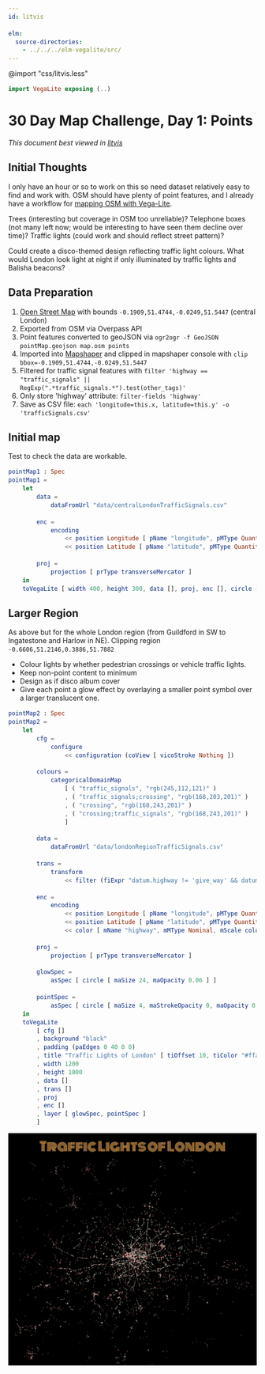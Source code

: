 ```yaml
---
id: litvis

elm:
  source-directories:
    - ../../../elm-vegalite/src/
---
```


@import "css/litvis.less"

```elm {l=hidden}
import VegaLite exposing (..)
```

# 30 Day Map Challenge, Day 1: Points

_This document best viewed in [litvis](https://github.com/gicentre/litvis)_

## Initial Thoughts

I only have an hour or so to work on this so need dataset relatively easy to find and work with. OSM should have plenty of point features, and I already have a workflow for [mapping OSM with Vega-Lite](https://github.com/gicentre/litvis/blob/master/documents/tutorials/geoTutorials/openstreetmap.md).

Trees (interesting but coverage in OSM too unreliable)? Telephone boxes (not many left now; would be interesting to have seen them decline over time)? Traffic lights (could work and should reflect street pattern)?

Could create a disco-themed design reflecting traffic light colours. What would London look light at night if only illuminated by traffic lights and Balisha beacons?

## Data Preparation

1. [Open Street Map](https://www.openstreetmap.org/search?query=london#map=11/51.5077/-0.1274) with bounds `-0.1909,51.4744,-0.0249,51.5447` (central London)
2. Exported from OSM via Overpass API
3. Point features converted to geoJSON via `ogr2ogr -f GeoJSON pointMap.geojson map.osm points`
4. Imported into [Mapshaper]() and clipped in mapshaper console with `clip bbox=-0.1909,51.4744,-0.0249,51.5447`
5. Filtered for traffic signal features with `filter 'highway == "traffic_signals" || RegExp(".*traffic_signals.*").test(other_tags)'`
6. Only store 'highway' attribute: `filter-fields 'highway'`
7. Save as CSV file: `each 'longitude=this.x, latitude=this.y' -o 'trafficSignals.csv'`

## Initial map

Test to check the data are workable.

```elm {l v}
pointMap1 : Spec
pointMap1 =
    let
        data =
            dataFromUrl "data/centralLondonTrafficSignals.csv"

        enc =
            encoding
                << position Longitude [ pName "longitude", pMType Quantitative ]
                << position Latitude [ pName "latitude", pMType Quantitative ]

        proj =
            projection [ prType transverseMercator ]
    in
    toVegaLite [ width 400, height 300, data [], proj, enc [], circle [ maSize 4 ] ]
```

## Larger Region

As above but for the whole London region (from Guildford in SW to Ingatestone and Harlow in NE). Clipping region `-0.6606,51.2146,0.3886,51.7882`

- Colour lights by whether pedestrian crossings or vehicle traffic lights.
- Keep non-point content to minimum
- Design as if disco album cover
- Give each point a glow effect by overlaying a smaller point symbol over a larger translucent one.

```elm {l}
pointMap2 : Spec
pointMap2 =
    let
        cfg =
            configure
                << configuration (coView [ vicoStroke Nothing ])

        colours =
            categoricalDomainMap
                [ ( "traffic_signals", "rgb(245,112,121)" )
                , ( "traffic_signals;crossing", "rgb(168,203,201)" )
                , ( "crossing", "rgb(168,243,201)" )
                , ( "crossing;traffic_signals", "rgb(168,243,201)" )
                ]

        data =
            dataFromUrl "data/londonRegionTrafficSignals.csv"

        trans =
            transform
                << filter (fiExpr "datum.highway != 'give_way' && datum.highway != ''")

        enc =
            encoding
                << position Longitude [ pName "longitude", pMType Quantitative ]
                << position Latitude [ pName "latitude", pMType Quantitative ]
                << color [ mName "highway", mMType Nominal, mScale colours, mLegend [] ]

        proj =
            projection [ prType transverseMercator ]

        glowSpec =
            asSpec [ circle [ maSize 24, maOpacity 0.06 ] ]

        pointSpec =
            asSpec [ circle [ maSize 4, maStrokeOpacity 0, maOpacity 0.8 ] ]
    in
    toVegaLite
        [ cfg []
        , background "black"
        , padding (paEdges 0 40 0 0)
        , title "Traffic Lights of London" [ tiOffset 10, tiColor "#ffa908", tiFont "Monoton", tiFontWeight Normal, tiFontSize 60 ]
        , width 1200
        , height 1000
        , data []
        , trans []
        , proj
        , enc []
        , layer [ glowSpec, pointSpec ]
        ]
```

![day 1](images/day01.jpg)
